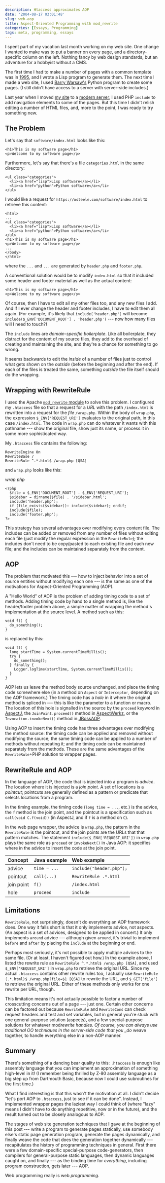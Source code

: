 ```yaml
---
description: Htaccess approximates AOP
date: '2004-08-17 03:01:48'
slug: web-aop
title: Aspect-Oriented Programming with mod_rewrite
categories: [Essays, Programming]
tags: meta, programming, essays
---
```


I spent part of my vacation last month working on my web site. One change I wanted to make was to put a banner on every page, and a directory-specific column on the left. Nothing fancy by web design standards, but an adventure for a hobbyist without a CMS.

The first time I had to make a number of pages with a common template was in [1995](http://www.umass.edu/linguist/), and I wrote a Lisp program to generate them. The next time I made a web site, I used [Barry Warsaw's](http://barry.warsaw.us/index.html) Python program to create some pages. (I still didn't have access to a server with server-side includes.)

Last year when I moved [my site](https://osteele.com) to a [modern server](http://dreamhost.com), I used PHP `include` to add navigation elements to some of the pages. But this time I didn't relish editing a number of HTML files, and, more to the point, I was ready to try something new.

## The Problem

Let's say that `software/index.html` looks like this:

    <h1>This is my software page</h1>
    <p>Welcome to my software page</p>

Furthermore, let's say that there's a file `categories.html` in the same directory:

    <ul class="categories">
      <li><a href="lisp">Lisp software</a></li>
      <li><a href="python">Python software</a></li>
    </ul>

I would like a request for `https://osteele.com/software/index.html` to retrieve this content:

    <html>
    ...
    <ul class="categories">
      <li><a href="lisp">Lisp software</a></li>
      <li><a href="python">Python software</a></li>
    </ul>
    <h1>This is my software page</h1>
    <p>Welcome to my software page</p>
    ...
    </body>
    </html>

where the `...` and `...` are generated by `header.php` and `footer.php`.

A conventional solution would be to modify `index.html` so that it included some header and footer material as well as the actual content:

    <h1>This is my software page</h1>
    <p>Welcome to my software page</p>

Of course, then I have to edit all my other files too, and any new files I add. And if I ever change the header and footer includes, I have to edit them all again. (For example, it's likely that `include('header.php')` will become `include($_ENV['DOCUMENT_ROOT'] . 'header.php')` --- now how many files will I need to touch?)

The `include` lines are _domain-specific boilerplate_. Like all boilerplate, they distract for the content of my source files, they add to the overhead of creating and maintaining the site, and they're a chance for something to go wrong.

It seems backwards to edit the _inside_ of a number of files just to control what gets shown on the _outside_ (before the beginning and after the end). If each of the files is treated the same, something _outside_ the file itself should do the wrapping.

## Wrapping with RewriteRule

I used the Apache [`mod_rewrite` module](http://httpd.apache.org/docs/mod/mod_rewrite.html) to solve this problem. I configured my `.htaccess` file so that a request for a _URL_ with the path `/index.html` is rewritten into a request for the _file_ `/wrap.php`. Within the body of `wrap.php`, the expression `$_ENV['REQUEST_URI']` evaluates to the original path, in this case `/index.html`. The code in `wrap.php` can do whatever it wants with this pathname --- show the original file, show just its name, or process it in some more sophisticated way.

My `.htaccess` file contains the following:

    RewriteEngine On
    RewriteBase /
    RewriteRule ^.*.html$ /wrap.php [QSA]

and `wrap.php` looks like this:

_wrap.php_

    <?php
      $file = $_ENV['DOCUMENT_ROOT'] . $_ENV['REQUEST_URI'];
      $sidebar = dirname($file) . '/sidebar.html';
      include('header.php');
      if (file_exists($sidebar)): include($sidebar); endif;
      include($file);
      include('footer.php');
    ?>

This strategy has several advantages over modifying every content file. The includes can be added or removed from any number of files without editing each file (just modify the regular expression in the `RewriteRule`); the includes don't need to be copy/pasted to each existing file and each new file; and the includes can be maintained separately from the content.

## AOP

The problem that motivated this --- how to inject behavior into a set of source entities without modifying each one --- is the same as one of the motivations for Aspect-Oriented Programming (AOP).

A "Hello World" of AOP is the problem of adding timing code to a set of methods. Adding timing code by hand to a single method is, like the header/footer problem above, a simple matter of wrapping the method's implementation at the source level. A method such as this:

    void f() {
      do_something();
    }

is replaced by this:

    void f() {
      long startTime = System.currentTimeMillis();
      try {
        do_something();
      } finally {
        Logger.logTime(startTime, System.currentTimeMillis());
      }
    }

AOP lets us leave the method body source unchanged, and place the timing code somewhere else (in a method on `Aspect` or `Interceptor`, depending on the AOP framework.) The timing code has a _hole_ in it where the original method is spliced in --- this is like the parameter to a function or macro. The location of this hole is signalled in the source by the `proceed` keyword in [AspectJ](http://eclipse.org/aspectj/), the `JoinPoint.proceed()` method in [AspectWerkz](http://aspectwerkz.codehaus.org/), or the `Invocation.invokeNext()` method in [JBossAOP](http://www.jboss.org/developers/projects/jboss/aop).

Using AOP to insert the timing code has three advantages over modifying the method source: the timing code can be applied and removed without modifying the source; the same timing code can be applied to a number of methods without repeating it; and the timing code can be maintained separately from the methods. These are the same advantages of the `RewriteRule`+PHP solution to wrapper pages.

## RewriteRule and AOP

In the language of AOP, the code that is injected into a program is _advice_. The location where it is injected is a _join point_. A set of locations is a _pointcut_; pointcuts are generally defined as a pattern or predicate that selects locations from a program.

In the timing example, the timing code (`long time = ...`, etc.) is the advice, the `f` method is the join point, and the pointcut is a specification such as `call(void C.f(void))` (in AspectJ, and if `f` is a method on `C`).

In the web page wrapper, the advice is `wrap.php`, the pattern in the `RewriteRule` is the pointcut, and the join points are the URLs that that pattern matches. The statement `include($_ENV['REQUEST_URI'])` in `wrap.php` plays the same role as `proceed` or `invokeNext()` in Java AOP: it specifies where in the advice to insert the code at the join point.

| Concept    | Java example | Web example              |
| :--------- | :----------- | :----------------------- |
| advice     | `time = ...` | `include("header.php");` |
| pointcut   | `call(...)`  | `RewriteRule .*.html`    |
| join point | `f()`        | `/index.html`            |
| hole       | `proceed`    | `include`                |

## Limitations

`RewriteRule`, not surprisingly, doesn't do everything an AOP framework does. One way it falls short is that it only implements advice, not aspects. (An aspect is a set of advices, designed to be applied in concert.) It only implements `around` advice --- although given `around`, it's trivial to implement `before` and `after` by placing the `include` at the beginning or end.

Perhaps most seriously, it's not possible to apply multiple advices to the same file. (Or at least, I haven't figured out how.) In the example above, I listed the rewrite rule as `RewriteRule ^.*.html$ /wrap.php [QSA]`, and used `$_ENV['REQUEST_URI']` in `wrap.php` to retrieve the original URL. Since my actual `.htaccess` contains other rewrite rules too, I actually use `RewriteRule (.*.html)$ /wrap.php?file=$1 [QSA]` to rewrite the URL, and `$_GET['file']` to retrieve the original URL. Either of these methods only works for one rewrite per URL, though.

This limitation means it's not actually possible to factor a number of crosscutting concerns out of a page --- just one. Certain other concerns can be factored out because `RewriteRule` and `RewriteCond` can check request headers and test and set variables, but in general you're stuck with one general-purpose solution (aspects), and a few special-purpose solutions for whatever mod*rewrite handles. Of course, you can always use traditional OO techniques in the server-side code that you \_do* weave together, to handle everything else in a non-AOP manner.

## Summary

There's something of a dancing bear quality to this: `.htaccess` is enough like assembly language that you can implement an approximation of something high-level in it! (I remember being thrilled by Z-80 assembly language as a big step up from Dartmouth Basic, because now I could use subroutines for the first time.)

What I find interesting is that this wasn't the motivation at all. I didn't decide "let's port AOP to `.htaccess`, just to see if it can be done". Instead, I implemented wrapper pages the laziest way I could think of (where "lazy" means I didn't have to do anything repetitive, now or in the future), and the result turned out to be closely analogous to AOP.

The stages of web site generation techniques that I gave at the beginning of this post --- write a program to generate pages statically, use somebody else's static page generation program, generate the pages dynamically, and finally weave the code that does the generation together dynamically --- recapitulates the history of programming techniques in general. First there were a few domain-specific special-purpose code-generators, then compilers for general-purpose static languages, then dynamic languages caught on, and finally --- as the binding time for _everything_, including program construction, gets later --- AOP.

Web programming really is web _programming_.
